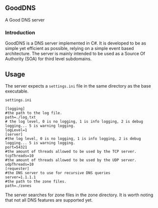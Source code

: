 ## GoodDNS
A Good DNS server

### Introduction

GoodDNS is a DNS server implemented in C#. It is developed to be as simple yet efficient as possible, relying on a simple event based architecture.
The server is mainly intended to be used as a Source Of Authority (SOA) for third level subdomains.


## Usage

The server expects a ```settings.ini``` file in the same directory as the base executable.

```settings.ini```
```
[logging]
#the path to the log file.
path=./log.txt
# the log level, 0 is no logging, 1 is info logging, 2 is debug logging... 5 is warning logging.
logLevel=1
[server]
#the log level, 0 is no logging, 1 is info logging, 2 is debug logging... 5 is warning logging.
port=54321
#the amount of threads allowed to be used by the TCP server.
tcpThreads=10
#the amount of threads allowed to be used by the UDP server.
udpThreads=10
[requester]
#the DNS server to use for recursive DNS queries
server=1.1.1.1
#the path to the zone files.
path=./zones
```
The server searches for zone files in the zone directory. It is worth noting that not all DNS features are supported yet.